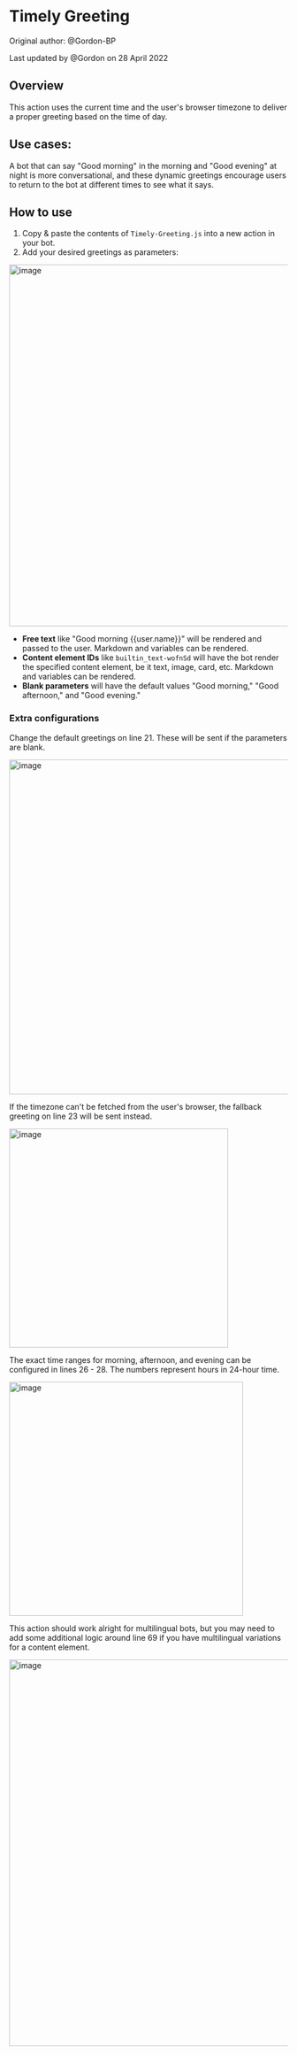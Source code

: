 # Timely Greeting

Original author: @Gordon-BP

Last updated by @Gordon on 28 April 2022

## Overview
This action uses the current time and the user's browser timezone to deliver a proper greeting based on the time of day.

## Use cases:
A bot that can say "Good morning" in the morning and "Good evening" at night is more conversational, and these dynamic greetings encourage users to return to the bot at different times to see what it says.

## How to use
1. Copy & paste the contents of `Timely-Greeting.js` into a new action in your bot.
2. Add your desired greetings as parameters:

<img width="654" alt="image" src="https://user-images.githubusercontent.com/77560236/161613469-eff17516-518f-40f2-9daa-6f5d1c9fe161.png">

- **Free text** like "Good morning {{user.name}}" will be rendered and passed to the user. Markdown and variables can be rendered.
- **Content element IDs** like `builtin_text-wofnSd` will have the bot render the specified content element, be it text, image, card, etc. Markdown and variables can be rendered.
- **Blank parameters** will have the default values "Good morning," "Good afternoon," and "Good evening."

### Extra configurations

Change the default greetings on line 21. These will be sent if the parameters are blank.

<img width="605" alt="image" src="https://user-images.githubusercontent.com/77560236/172892830-e59cfc23-3ace-4c1b-89ac-aba190b30762.png">

If the timezone can't be fetched from the user's browser, the fallback greeting on line 23 will be sent instead.

<img width="396" alt="image" src="https://user-images.githubusercontent.com/77560236/172893256-0478c22e-fa80-4056-9428-19c401c91f83.png">

The exact time ranges for morning, afternoon, and evening can be configured in lines 26 - 28. The numbers represent hours in 24-hour time.

<img width="423" alt="image" src="https://user-images.githubusercontent.com/77560236/172892583-866a21f8-5a56-4f60-810d-abf2aae90bbd.png">

This action should work alright for multilingual bots, but you may need to add some additional logic around line 69 if you have multilingual variations for a content element.

<img width="699" alt="image" src="https://user-images.githubusercontent.com/77560236/172893558-9304077a-004d-4e34-ae4b-9f961a5879e8.png">
